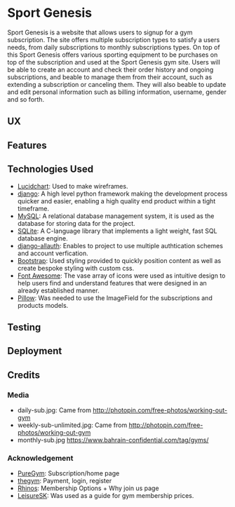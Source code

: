 # Sport Genesis

Sport Genesis is a website that allows users to signup for a gym subscription. The site offers multiple subscription types to satisfy a users needs, from daily subscriptions to monthly subscriptions types.
On top of this Sport Genesis offers various sporting equipment to be purchases on top of the subscription and used at the Sport Genesis gym site. Users will be able to create an account and check their order
history and ongoing subscriptions, and beable to manage them from their account, such as extending a subscription or canceling them. They will also beable to update and edit personal information such as billing
information, username, gender and so forth. 

## UX

## Features

## Technologies Used
* [Lucidchart](https://lucidchart.zendesk.com/hc/en-us): Used to make wireframes.
* [django](https://www.djangoproject.com/): A high level python framework making the development process quicker and easier, enabling a high quality end product within a tight timeframe.
* [MySQL](https://www.mysql.com/): A relational database management system, it is used as the database for storing data for the project.
* [SQLite](https://www.sqlite.org/index.html): A C-language library that implements a light weight, fast SQL database engine.
* [django-allauth](https://django-allauth.readthedocs.io/en/latest/): Enables to project to use multiple authtication schemes and account verfication.
* [Bootstrap](https://getbootstrap.com/): Used styling provided to quickly position content as well as create bespoke styling with custom css.
* [Font Awesome](https://fontawesome.com/): The vase array of icons were used as intuitive design to help users find and understand features that were designed in an already established manner. 
* [Pillow](https://pillow.readthedocs.io/en/stable/): Was needed to use the ImageField for the subscriptions and products models.

## Testing

## Deployment

## Credits

### Media

* daily-sub.jpg: Came from http://photopin.com/free-photos/working-out-gym
* weekly-sub-unlimited.jpg: Came from http://photopin.com/free-photos/working-out-gym
* monthly-sub.jpg https://www.bahrain-confidential.com/tag/gyms/

### Acknowledgement

* [PureGym](https://www.puregym.com/membership-options/): Subscription/home page
* [thegym](https://www.thegymgroup.com/login/): Payment, login, register
* [Rhinos](https://www.rhinosgymnasium.co.uk/): Membership Options + Why join us page
* [LeisureSK](https://www.leisuresk.co.uk/membership-and-offers): Was used as a guide for gym membership prices.